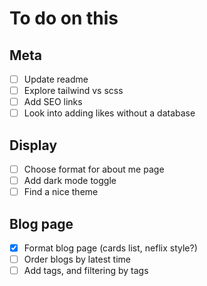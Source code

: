 # To do on this 
## Meta
- [ ] Update readme
- [ ] Explore tailwind vs scss
- [ ] Add SEO links
- [ ] Look into adding likes without a database

## Display 
- [ ] Choose format for about me page
- [ ] Add dark mode toggle
- [ ] Find a nice theme 

## Blog page
- [x] Format blog page (cards list, neflix style?)
- [ ] Order blogs by latest time
- [ ] Add tags, and filtering by tags